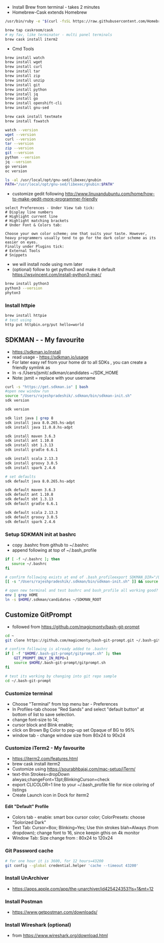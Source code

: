 
* Install Brew from terminal - takes 2 minutes
* Homebrew-Cask extends Homebrew 
```bash
/usr/bin/ruby -e "$(curl -fsSL https://raw.githubusercontent.com/Homebrew/install/master/install)"

brew tap caskroom/cask
# my fav, like terminator - multi panel terminals
brew cask install iterm2
```

* Cmd Tools
```bash
brew install watch 
brew install wget 
brew install curl 
brew install tar 
brew install zip 
brew install unzip
brew install git
brew install python
brew install jq
brew install go  
brew install openshift-cli 
brew install gnu-sed

brew cask install textmate
brew install fswatch

watch --version
wget --version
curl --version
tar --version
zip --version
git --version
python --version
jq --version
go version
oc version

ls -al /usr/local/opt/gnu-sed/libexec/gnubin
PATH="/usr/local/opt/gnu-sed/libexec/gnubin:$PATH"
```
* customize gedit following http://www.linuxandubuntu.com/home/how-to-make-gedit-more-programmer-friendly

```text
select Preferences - Under View tab tick:
# Display line numbers
# Highlight current line
# Highlight matching brackets
# Under Font & Colors tab:

Choose your own color scheme; one that suits your taste. However, heavy programmers usually tend to go for the dark color scheme as its easier on eyes.
Finally under Plugins tick:
# External Tools
# Snippets

```
* we will install node using nvm later
* (optional) follow to get python3 and make it default https://wsvincent.com/install-python3-mac/
```bash
brew install python3
python3 --version
phyton3

```

### Install httpie
```bash
brew install httpie
# test using
http put httpbin.org/put hello=world
```

## SDKMAN - - My favourite
* https://sdkman.io/install
* read usage - https://sdkman.io/usage
* For later easy ref from your home dir to all SDKs , you can create a friendly symlink as
* ln -s /Users/jsmit/.sdkman/candidates ~/SDK_HOME
* Note: jsmit = replace with your username
```bash
curl -s "https://get.sdkman.io" | bash
#open new window run
source "/Users/rajeshpradeshik/.sdkman/bin/sdkman-init.sh"
sdk version

sdk version

sdk list java | grep 8
sdk install java 8.0.265.hs-adpt
sdk install java 11.0.8.hs-adpt 

sdk install maven 3.6.3
sdk install ant 1.10.8
sdk install sbt 1.3.13
sdk install gradle 6.6.1

sdk install scala 2.13.3
sdk install groovy 3.0.5
sdk install spark 2.4.6

# set defaults
sdk default java 8.0.265.hs-adpt

sdk default maven 3.6.3
sdk default ant 1.10.8
sdk default sbt 1.3.13
sdk default gradle 6.6.1

sdk default scala 2.13.3
sdk default groovy 3.0.5
sdk default spark 2.4.6
```

### Setup SDKMAN init at bashrc
* copy .bashrc from github to ~/.bashrc
* append following at top of ~/.bash_profile
```bash
if [ -f ~/.bashrc ]; then
   source ~/.bashrc
fi

# confirm following exists at end of .bash_profileexport SDKMAN_DIR="/Users/rajeshpradeshik/.sdkman"
[[ -s "/Users/rajeshpradeshik/.sdkman/bin/sdkman-init.sh" ]] && source "/Users/rajeshpradeshik/.sdkman/bin/sdkman-init.sh"

# open new terminal and test bashrc and bash_profile all working good? as follows:
env | grep HOME
ln -s $HOME/.sdkman/candidates ~/SDKMAN_ROOT
```

## Customize GitPrompt
* followed from https://github.com/magicmonty/bash-git-prompt
```bash
cd ~
git clone https://github.com/magicmonty/bash-git-prompt.git ~/.bash-git-prompt --depth=1

# confirm following is already added to .bashrc
if [ -f "$HOME/.bash-git-prompt/gitprompt.sh" ]; then
    GIT_PROMPT_ONLY_IN_REPO=1
    source $HOME/.bash-git-prompt/gitprompt.sh
fi

# test its working by changing into git repo sample
cd ~/.bash-git-prompt
```

### Customize terminal
* Choose "Terminal" from top menu bar - Preferences
* In Profiles-tab choose "Red Sands" and select "default button" at bottom of list to save selection.
* change font-size to 14; 
* cursor block and Blink enable; 
* click on Brown Bg Color to pop-up set Opaque of BG to 95%
* window tab - change window size from 80x24 to 90x24

### Customize iTerm2 - My favourite
* https://iterm2.com/features.html
* brew cask install iterm2
* Customize using https://sourabhbajaj.com/mac-setup/iTerm/
* text-thin Strokes=dropDown alwyas;changeFont=13pt;BlinkingCurson=check
* export CLICOLOR=1 line to your ~/.bash_profile file for nice coloring of listings
* Create Launch icon in Dock for iterm2

#### Edit "Default" Profile
* Colors tab - enable: smart box cursor color; ColorPresets: choose "Solorized Dark"
* Text Tab: Cursor=Box; Blinking=Yes; Use thin strokes blah=Always (from dropdown); change font to 16, since keepin gthis on 4k monitor
* Window Tab: Size change from : 80x24 to 120x24

### Git Password cache
```bash
# for one hour it is 3600, for 12 hours=43200
git config --global credential.helper 'cache --timeout 43200'
```

### Install UnArchiver
* https://apps.apple.com/app/the-unarchiver/id425424353?ls=1&mt=12

### Install Postman
* https://www.getpostman.com/downloads/

### Install Wireshark (optional)
* from https://www.wireshark.org/download.html
